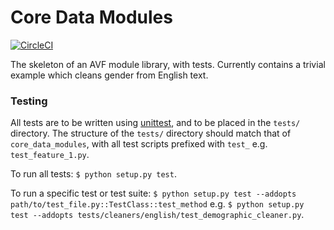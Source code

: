 # Core Data Modules

[![CircleCI](https://circleci.com/gh/AfricasVoices/experimental_CoreDataModules/tree/master.svg?style=shield)](https://circleci.com/gh/AfricasVoices/experimental_CoreDataModules/tree/master)

The skeleton of an AVF module library, with tests. 
Currently contains a trivial example which cleans gender from English text.

### Testing
All tests are to be written using [unittest](https://docs.python.org/3/library/unittest.html), 
and to be placed in the `tests/` directory.
The structure of the `tests/` directory should match that of `core_data_modules`, with all test scripts prefixed
with `test_` e.g. `test_feature_1.py`.

To run all tests: `$ python setup.py test`.

To run a specific test or test suite: `$ python setup.py test --addopts path/to/test_file.py::TestClass::test_method` 
e.g. `$ python setup.py test --addopts tests/cleaners/english/test_demographic_cleaner.py`.
